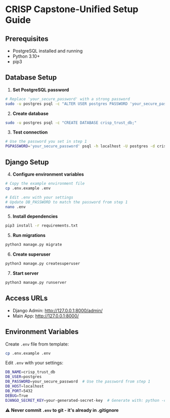 # CRISP Capstone-Unified Setup Guide

## Prerequisites
- PostgreSQL installed and running
- Python 3.10+
- pip3

## Database Setup

1. **Set PostgreSQL password**
```bash
# Replace 'your_secure_password' with a strong password
sudo -u postgres psql -c "ALTER USER postgres PASSWORD 'your_secure_password';"
```

2. **Create database**
```bash
sudo -u postgres psql -c "CREATE DATABASE crisp_trust_db;"
```

3. **Test connection**
```bash
# Use the password you set in step 1
PGPASSWORD='your_secure_password' psql -h localhost -U postgres -d crisp_trust_db -c "SELECT version();"
```

## Django Setup

4. **Configure environment variables**
```bash
# Copy the example environment file
cp .env.example .env

# Edit .env with your settings
# Update DB_PASSWORD to match the password from step 1
nano .env
```

5. **Install dependencies**
```bash
pip3 install -r requirements.txt
```

5. **Run migrations**
```bash
python3 manage.py migrate
```

6. **Create superuser**
```bash
python3 manage.py createsuperuser
```

7. **Start server**
```bash
python3 manage.py runserver
```

## Access URLs
- Django Admin: http://127.0.0.1:8000/admin/
- Main App: http://127.0.0.1:8000/

## Environment Variables
Create `.env` file from template:
```bash
cp .env.example .env
```

Edit `.env` with your settings:
```bash
DB_NAME=crisp_trust_db
DB_USER=postgres
DB_PASSWORD=your_secure_password  # Use the password from step 1
DB_HOST=localhost
DB_PORT=5432
DEBUG=True
DJANGO_SECRET_KEY=your-generated-secret-key  # Generate with: python -c 'from django.core.management.utils import get_random_secret_key; print(get_random_secret_key())'
```

⚠️ **Never commit `.env` to git - it's already in .gitignore**